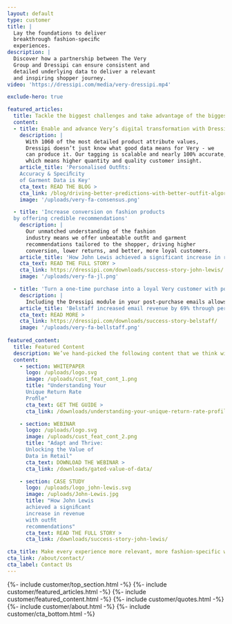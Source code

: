 ```yaml
---
layout: default
type: customer
title: | 
  Lay the foundations to deliver
  breakthrough fashion-speciﬁc
  experiences.
description: |
  Discover how a partnership between The Very
  Group and Dressipi can ensure consistent and
  detailed underlying data to deliver a relevant
  and inspiring shopper journey.
video: 'https://dressipi.com/media/very-dressipi.mp4'

exclude-hero: true

featured_articles:
  title: Tackle the biggest challenges and take advantage of the biggest opportunities facing The Very Group
  content:
  - title: Enable and advance Very’s digital transformation with Dressipi attributes
    description: |
      With 1060 of the most detailed product attribute values,
      Dressipi doesn’t just know what good data means for Very - we
      can produce it. Our tagging is scalable and nearly 100% accurate,
      which means higher quantity and quality customer insight.
    article_title: 'Personalised Outﬁts:
    Accuracy & Speciﬁcity
    of Garment Data is Key'
    cta_text: READ THE BLOG >
    cta_link: /blog/driving-better-predictions-with-better-outfit-algorithms/
    image: '/uploads/very-fa-consensus.png'

  - title: 'Increase conversion on fashion products
  by offering credible recommendations'
    description: |
      Our unmatched understanding of the fashion
      industry means we offer unbeatable outﬁt and garment
      recommendations tailored to the shopper, driving higher
      conversion, lower returns, and better, more loyal customers.
    article_title: 'How John Lewis achieved a significant increase in revenue with outfit recommendations'
    cta_text: READ THE FULL STORY >
    cta_link: https://dressipi.com/downloads/success-story-john-lewis/
    image: '/uploads/very-fa-jl.png'

  - title: 'Turn a one-time purchase into a loyal Very customer with post-purchase emails'
    description: |
      Including the Dressipi module in your post-purchase emails allows you to inspire and engage your customers with outfits built around their new garment and personalised for them, driving up Very’s first- to second-purchase rate
    article_title: 'Belstaff increased email revenue by 69% through personalised recommendations'
    cta_text: READ MORE >
    cta_link: https://dressipi.com/downloads/success-story-belstaff/
    image: '/uploads/very-fa-bellstaff.png'
    
featured_content:
  title: Featured Content
  description: We’ve hand-picked the following content that we think will be relevant for The Very Group
  content:
    - section: WHITEPAPER
      logo: /uploads/logo.svg
      image: /uploads/cust_feat_cont_1.png
      title: "Understanding Your
      Unique Return Rate
      Proﬁle"
      cta_text: GET THE GUIDE >
      cta_link: /downloads/understanding-your-unique-return-rate-profile-whitepaper/

    - section: WEBINAR
      logo: /uploads/logo.svg
      image: /uploads/cust_feat_cont_2.png
      title: "Adapt and Thrive:
      Unlocking the Value of
      Data in Retail"
      cta_text: DOWNLOAD THE WEBINAR >
      cta_link: /downloads/gated-value-of-data/

    - section: CASE STUDY
      logo: /uploads/logo_john-lewis.svg
      image: /uploads/John-Lewis.jpg
      title: "How John Lewis
      achieved a signiﬁcant
      increase in revenue
      with outﬁt
      recommendations"
      cta_text: READ THE FULL STORY >
      cta_link: /downloads/success-story-john-lewis/

cta_title: Make every experience more relevant, more fashion-specific with Dressipi
cta_link: /about/contact/
cta_label: Contact Us
---
```

{%- include customer/top_section.html -%}
{%- include customer/featured_articles.html -%}
{%- include customer/featured_content.html -%}
{%- include customer/quotes.html -%}
{%- include customer/about.html -%}
{%- include customer/cta_bottom.html -%}